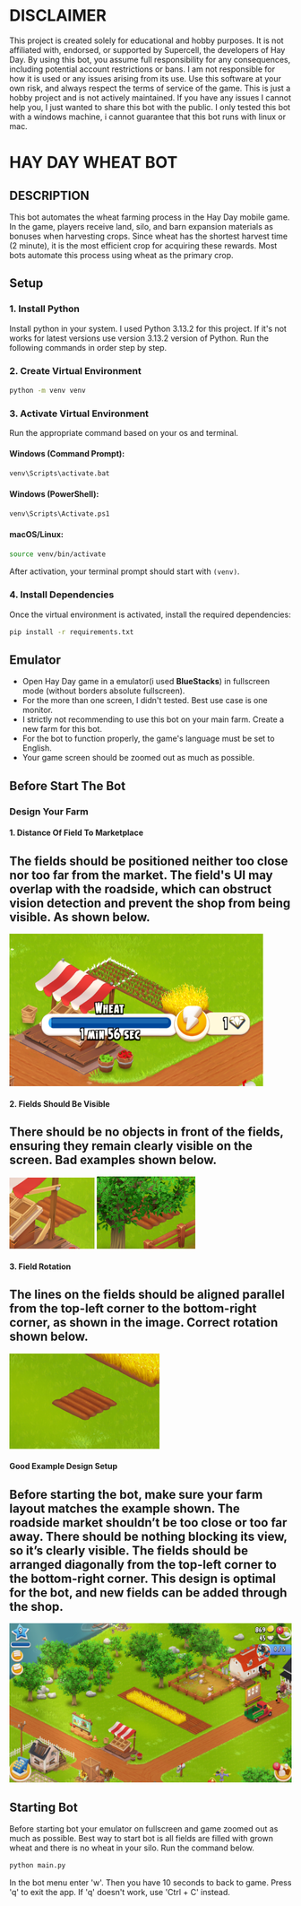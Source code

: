 # DISCLAIMER
This project is created solely for educational and hobby purposes. It is not affiliated with, endorsed, or supported by Supercell, the developers of Hay Day. By using this bot, you assume full responsibility for any consequences, including potential account restrictions or bans. I am not responsible for how it is used or any issues arising from its use. Use this software at your own risk, and always respect the terms of service of the game. This is just a hobby project and is not actively maintained. If you have any issues I cannot help you, I just wanted to share this bot with the public. I only tested this bot with a windows machine, i cannot guarantee that this bot runs with linux or mac.

# HAY DAY WHEAT BOT
## DESCRIPTION
This bot automates the wheat farming process in the Hay Day mobile game. In the game, players receive land, silo, and barn expansion materials as bonuses when harvesting crops. Since wheat has the shortest harvest time (2 minute), it is the most efficient crop for acquiring these rewards. Most bots automate this process using wheat as the primary crop.

## Setup
### 1. Install Python
Install python in your system. I used Python 3.13.2 for this project. If it's not works for latest versions use version 3.13.2 version of Python.
Run the following commands in order step by step.

### 2. Create Virtual Environment
```sh
python -m venv venv
```
### 3. Activate Virtual Environment
Run the appropriate command based on your os and terminal.
#### Windows (Command Prompt):
```sh
venv\Scripts\activate.bat
```

#### Windows (PowerShell):
```sh
venv\Scripts\Activate.ps1
```

#### macOS/Linux:
```sh
source venv/bin/activate
```
After activation, your terminal prompt should start with `(venv)`.

### 4. Install Dependencies

Once the virtual environment is activated, install the required dependencies:

```sh
pip install -r requirements.txt
```
## Emulator
- Open Hay Day game in a emulator(i used **BlueStacks**) in fullscreen mode (without borders absolute fullscreen).
- For the more than one screen, I didn't tested. Best use case is one monitor.
- I strictly not recommending to use this bot on your main farm. Create a new farm for this bot.
- For the bot to function properly, the game's language must be set to English.
- Your game screen should be zoomed out as much as possible.

## Before Start The Bot
### Design Your Farm
#### 1. Distance Of Field To Marketplace
The fields should be positioned neither too close nor too far from the market. The field's UI may overlap with the roadside, which can obstruct vision detection and prevent the shop from being visible. As shown below.
---
![UI Overlap](./readme_imgs/badExampleNextToShop.png)

#### 2. Fields Should Be Visible
There should be no objects in front of the fields, ensuring they remain clearly visible on the screen. Bad examples shown below.
---
![Field Behind The Shop](./readme_imgs/badExampleBehindShop.png)
![Field Behind The Object](./readme_imgs/badExampleBehindObjects.png)

#### 3. Field Rotation
The lines on the fields should be aligned parallel from the top-left corner to the bottom-right corner, as shown in the image. Correct rotation shown below.
---
![Correct Rotation](./readme_imgs/correctRotation.png)

#### Good Example Design Setup
Before starting the bot, make sure your farm layout matches the example shown. The roadside market shouldn’t be too close or too far away. There should be nothing blocking its view, so it’s clearly visible. The fields should be arranged diagonally from the top-left corner to the bottom-right corner. This design is optimal for the bot, and new fields can be added through the shop.
---
![Good Example](./readme_imgs/goodExample.png)

## Starting Bot
Before starting bot your emulator on fullscreen and game zoomed out as much as possible.
Best way to start bot is all fields are filled with grown wheat and there is no wheat in your silo.
Run the command below.
```sh
python main.py
```
In the bot menu enter 'w'. Then you have 10 seconds to back to game. 
Press 'q' to exit the app. If 'q' doesn't work, use 'Ctrl + C' instead.
